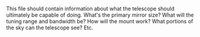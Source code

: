 This file should contain information about what the telescope should ultimately
be capable of doing.   What's the primary mirror size?   What will the tuning
range and bandwidth be?   How will the mount work?   What portions of
the sky can the telescope see?   Etc.
